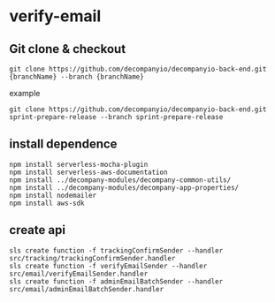# verify-email

## Git clone & checkout

```shell
git clone https://github.com/decompanyio/decompanyio-back-end.git {branchName} --branch {branchName}
```

example

```shell
git clone https://github.com/decompanyio/decompanyio-back-end.git sprint-prepare-release --branch sprint-prepare-release
```

## install dependence

```shell
npm install serverless-mocha-plugin
npm install serverless-aws-documentation
npm install ../decompany-modules/decompany-common-utils/
npm install ../decompany-modules/decompany-app-properties/
npm install nodemailer
npm install aws-sdk
```

## create api

```shell
sls create function -f trackingConfirmSender --handler src/tracking/trackingConfirmSender.handler
sls create function -f verifyEmailSender --handler src/email/verifyEmailSender.handler
sls create function -f adminEmailBatchSender --handler src/email/adminEmailBatchSender.handler 
```
